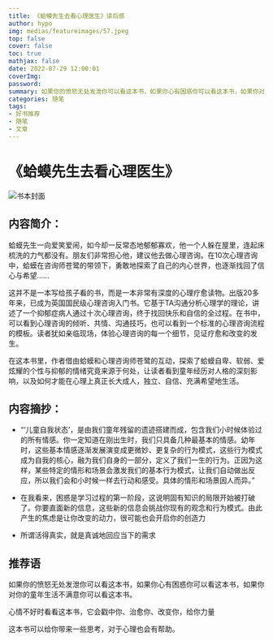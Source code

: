 ```yaml
---
title: 《蛤蟆先生去看心理医生》读后感
author: hypo
img: medias/featureimages/57.jpeg
top: false
cover: false
toc: true
mathjax: false
date: 2022-07-29 12:00:01
coverImg:
password:
summary: 如果你的愤怒无处发泄你可以看这本书，如果你心有困惑你可以看这本书，如果你对你的童年生活不满意你可以看这本书。
categories: 随笔
tags:
- 好书推荐
- 随笔
- 文章
---
```

# 《蛤蟆先生去看心理医生》

![书本封面](https://github.com/hypo-Z/hypo-Z.github.io/tree/master/medias/bookicon/蛤蟆先生.jpg)

## 内容简介：

蛤蟆先生一向爱笑爱闹，如今却一反常态地郁郁寡欢，他一个人躲在屋里，连起床梳洗的力气都没有。朋友们非常担心他，建议他去做心理咨询。在10次心理咨询中，蛤蟆在咨询师苍鹭的带领下，勇敢地探索了自己的内心世界，也逐渐找回了信心与希望……

这并不是一本写给孩子看的书，而是一本非常有深度的心理疗愈读物。出版20多年来，已成为英国国民级心理咨询入门书。它基于TA沟通分析心理学的理论，讲述了一个抑郁症病人通过十次心理咨询，终于找回快乐和自信的全过程。在书中，可以看到心理咨询的倾听、共情、沟通技巧，也可以看到一个标准的心理咨询流程的模板。读者犹如亲临现场，体验心理咨询的每一个细节，见证疗愈和改变的发生。

在这本书里，作者借由蛤蟆和心理咨询师苍鹭的互动，探索了蛤蟆自卑、软弱、爱炫耀的个性与抑郁的情绪究竟来源于何处，让读者看到童年经历对人格的深刻影响，以及如何才能在心理上真正长大成人，独立、自信、充满希望地生活。

## 内容摘抄：

- “‘儿童自我状态’，是由我们童年残留的遗迹搭建而成，包含我们小时候体验过的所有情感。你一定知道在刚出生时，我们只具备几种最基本的情感。幼年时，这些基本情感逐渐发展演变成更微妙、更复杂的行为模式，这些行为模式成为自我的核心，融为我们自身的一部分，定义了我们一生的行为。正因为这样，某些特定的情形和场景会激发我们的基本行为模式，让我们自动做出反应，所以我们会和小时候一样去行动和感受。具体的情形和场景因人而异。”

- 在我看来，困惑是学习过程的第一阶段，这说明固有知识的局限开始被打破了。你要直面新的信息，这些新的信息会挑战你现有的观念和行为模式。由此产生的焦虑是让你改变的动力，很可能也会开启你的创造力

- 所谓活得真实，就是真诚地回应当下的需求

## 推荐语

如果你的愤怒无处发泄你可以看这本书，如果你心有困惑你可以看这本书，如果你对你的童年生活不满意你可以看这本书。

心情不好时看看这本书，它会戳中你、治愈你、改变你，给你力量

这本书可以给你带来一些思考，对于心理也会有帮助。